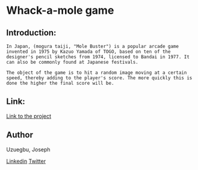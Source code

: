 # Whack-a-mole game
## Introduction:
```
In Japan, (mogura taiji, "Mole Buster") is a popular arcade game invented in 1975 by Kazuo Yamada of TOGO, based on ten of the designer's pencil sketches from 1974, licensed to Bandai in 1977. It can also be commonly found at Japanese festivals.

The object of the game is to hit a random image moving at a certain speed, thereby adding to the player's score. The more quickly this is done the higher the final score will be.
```

## Link:
[Link to the project](https://whack-a-mole123.netlify.app/)

## Author

Uzuegbu, Joseph

[Linkedin](https://www.linkedin.com/in/joseph-uzuegbu/)
[Twitter](https://twitter.com/JosephUzuegbu)

